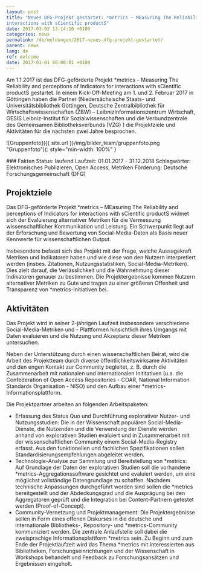 ```yaml
---
layout: post
title: "Neues DFG-Projekt gestartet: *metrics – MEasuring The Reliability and perceptions of Indicators for
interactions with sCientific productS"
date: 2017-03-02 13:14:10 +0100
categories: news
permalink: /de/meldungen/2017-neues-dfg-projekt-gestartet/
parent: news
lang: de
ref: welcome
date: 2017-01-01 00:00:01 +0100
---
```

Am 1.1.2017 ist das DFG-geförderte Projekt \*metrics – Measuring The Reliability and perceptions of Indicators for interactions with sCientific productS gestartet. In einem Kick-Off-Meeting am 1. und 2. Februar 2017 in Göttingen haben die Partner (Niedersächsische Staats- und Universitätsbibliothek Göttingen, Deutsche Zentralbibliothek für Wirtschaftswissenschaften (ZBW) – LeibnizInformationszentrum Wirtschaft, GESIS Leibniz-Institut für Sozialwissenschaften und die Verbundzentrale des Gemeinsamen Bibliotheksverbunds (VZG) ) die Projektziele und Aktivitäten für die nächsten zwei Jahre besprochen.

![Gruppenfoto]({{ site.url }}/img/bilder_team/gruppenfoto.png "Gruppenfoto"){: style="min-width: 100%" }

<div class="callout" markdown="1">
### Fakten
Status: laufend  
Laufzeit: 01.01.2017 - 31.12.2018  
Schlagwörter: Elektronisches Publizieren, Open Access, Metriken  
Förderung: Deutsche Forschungsgemeinschaft (DFG)
</div>

## Projektziele

Das DFG-geförderte Projekt \*metrics – MEasuring The Reliability and perceptions of Indicators for interactions with sCientific productS widmet sich der Evaluierung alternativer Metriken für die Vermessung wissenschaftlicher Kommunikation und Leistung. Ein Schwerpunkt liegt auf der Erforschung und Bewertung von Social-Media-Daten als Basis neuer Kennwerte für wissenschaftlichen Output.

Insbesondere befasst sich das Projekt mit der Frage, welche Aussagekraft Metriken und Indikatoren haben und wie diese von den Nutzern interpretiert werden (insbes. Zitationen, Nutzungsstatistiken, Social-Media-Metriken). Dies zielt darauf, die Verlässlichkeit und die Wahrnehmung dieser Indikatoren genauer zu bestimmen. Die Projektergebnisse kommen Nutzern alternativer Metriken zu Gute und tragen zu einer größeren Offenheit und Transparenz von \*metrics-Initiativen bei.

## Aktivitäten

Das Projekt wird in seiner 2-jährigen Laufzeit insbesondere verschiedene Social-Media-Metriken und - Plattformen hinsichtlich ihres Umgangs mit Daten evaluieren und die Nutzung und Akzeptanz dieser Metriken untersuchen.

Neben der Unterstützung durch einen wissenschaftlichen Beirat, wird die Arbeit des Projektteam durch diverse öffentlichkeitswirksame Aktivitäten und den engen Kontakt zur Community begleitet, z. B. durch die Zusammenarbeit mit nationalen und internationalen Inititativen (u.a. die Confederation of Open Access Repositories - COAR, National Information Standards Organisation - NISO) und den Aufbau einer \*metrics-Informationsplattform.

Die Projektpartner arbeiten an folgenden Arbeitspaketen:

* Erfassung des Status Quo und Durchführung explorativer Nutzer- und Nutzungsstudien: Die in der Wissenschaft populären Social-Media-Dienste, die Nutzenden und die Verwendung der Dienste werden anhand von explorativen Studien evaluiert und in Zusammenarbeit mit der wissenschaftlichen Community einem Social-Media-Registry erfasst. Aus den funktionellen und fachlichen Spezifikationen sollen Standardisierungsempfehlungen abgeleitet werden.
* Technologie-Analyse zur Sammlung und Bereitstellung von \*metrics: Auf Grundlage der Daten der explorativen Studien soll die vorhandene \*metrics-Aggregationssoftware gesichtet und evaluiert werden, um eine möglichst vollständige Datengrundlage zu schaffen. Nachdem technische Anpassungen durchgeführt worden sind sollen die \*metrics bereitgestellt und der Abdeckungsgrad und die Ausprägung bei den Aggregatoren geprüft und die Integration bei Content-Partnern getestet werden (Proof-of-Concept).
* Community-Vernetzung und Projektmanagement: Die Projektergebnisse sollen in Form eines offenen Diskurses in die deutsche und internationale Bibliotheks-, Repository- und \*metrics-Community kommuniziert werden. Die zentrale Anlaufstelle soll dabei die zweisprachige Informationsplattform \*metrics sein. Zu Beginn und zum Ende der Projektlaufzeit wird das Thema \*metrics mit Interessierten aus Bibliotheken, Forschungseinrichtungen und der Wissenschaft in Workshops behandelt und Feedback zu Forschungsansätzen und Ergebnissen eingeholt.
